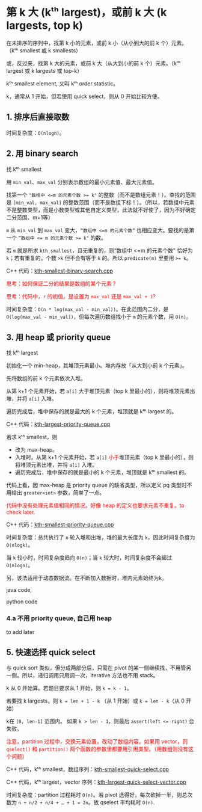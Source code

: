 # 第 k 大 (kᵗʰ largest)，或前 k 大 (k largests, top k)

在未排序的序列中，找第 k 小的元素，或前 k 小（从小到大的前 k 个）元素。（kᵗʰ smallest 或 k smallests）

或，反过来，找第 k 大的元素，或前 k 大（从大到小的前 k 个）元素。（kᵗʰ largest 或 k largests 或 top-k）

kᵗʰ smallest element, 又叫 kᵗʰ order statistic。

k，通常从 1 开始，但若使用 quick select，则从 0 开始比较方便。

## 1. 排序后直接取数

时间复杂度：`O(nlogn)`。

## 2. 用 binary search

找 kᵗʰ smallest

用 `min_val`、`max_val` 分别表示数组的最小元素值、最大元素值。

找第一个 `"数组中 <=m 的元素个数 >= k"` 的整数（而不是数组元素！）。查找的范围是 `[min_val, max_val]` 的整数范围（而不是数组下标！）。（所以，若数组中元素不是整数类型，而是小数类型或其他自定义类型，此法就不好使了，因为不好确定二分范围、m+1等）

`m` 从 `min_val` 到 `max_val` 变大，`“数组中 <=m 的元素个数”` 也相应变大。要找的是第一个 `”数组中 <= m 的元素个数 >= k"` 的数。

若 `m` 就是所求 `kth smallest`，且无重复的，则“数组中 <=m 的元素个数" 恰好为 `k`；若有重复的，个数 `>k` 但不会有等于 `k` 的。所以 `predicate(m)` 里要用 `>= k`。

C++ 代码：[kth-smallest-binary-search.cpp](code/kth-smallest-binary-search.cpp)

<font color=red>
思考：如何保证二分的结果是数组的某个元素？

思考：代码中，`r` 的初值，是设置为 `max_val` 还是 `max_val + 1`?
</font>

时间复杂度：`O(n * log(max_val - min_val))`。在此范围内二分，是 `O(log(max_val - min_val))`，但每次遍历数组找小于 `m` 的元素个数，用 `O(n)`。 

## 3. 用 heap 或 priority queue

找 kᵗʰ largest

初始化一个 min-heap，其堆顶元素最小。堆内存放「从大到小前 k 个元素」。

先将数组的前 k 个元素依次入堆。

从第 k+1 个元素开始，若 `a[i]` 大于堆顶元素（top k 里最小的），则将堆顶元素出堆，并将 `a[i]` 入堆。

遍历完成后，堆中保存的就是最大的 k 个元素，堆顶就是 kᵗʰ largest 的。

C++ 代码：[kth-largest-priority-queue.cpp](code/kth-largest-priority-queue.cpp)

若求 kᵗʰ smallest，则
* 改为 max-heap。
* 入堆时。从第 k+1 个元素开始，若 `a[i]` <font color=red>小于</font>堆顶元素（top k 里最小的），则将堆顶元素出堆，并将 `a[i]` 入堆。
* 遍历完成后，堆中保存的就是最小的 k 个元素，堆顶就是 kᵗʰ smallest 的。

代码上看，因 max-heap 是 priority queue 的缺省类型，所以定义 pq 类型时不用给出 `greater<int>` 参数，简单了一点。

<font color=red>代码中没有处理元素值相同的情况。好像 heap 的定义也要求元素不重复。to check later.</font>

C++ 代码：[kth-smallest-priority-queue.cpp](code/kth-smallest-priority-queue.cpp)

时间复杂度：总共执行了 `n` 轮入堆和出堆，堆的最大长度为 `k`，因此时间复杂度为 `O(nlogk)`。

当 `k` 较小时，时间复杂度趋向 `O(n)`；当 `k` 较大时，时间复杂度不会超过 `O(nlogn)`。

另，该法适用于动态数据流。在不断加入数据时，堆内元素始终为k。


java code,

python code

### 4.a 不用 priority queue, 自己用 heap

to add later

## 5. 快速选择 quick select

与 quick sort 类似，但分成两部分后，只需在 pivot 的某一侧继续找，不用管另一侧。所以，递归调用只用调一次，iterative 方法也不用 stack。

k 从 0 开始算。若题目要求从 1 开始，则 `k = k - 1`。

若要找 k largests，则 `k = len + 1 - k` （从 1 开始）或 `k = len - k`（从 0 开始）

k在 `[0, len-1]` 范围内。
如果 `k > len - 1`，则最后 `assert(left <= right)` 会失败。

<font color=red>注意，partition 过程中，交换元素位置，改动了数组内容。如果用 vector，则 `qselect()` 和 `partition()` 两个函数的参数里都要用引用类型。（用数组则没有这个问题）</font>

C++ 代码，kᵗʰ smallest，数组序列：[kth-smallest-quick-select.cpp](code/kth-smallest-quick-select.cpp)

C++ 代码，kᵗʰ largest，vector 序列：[kth-largest-quick-select-vector.cpp](code/kth-largest-quick-select-vector.cpp)

时间复杂度：partition 过程耗时 `O(n)`。若 pivot 选得好，每次砍掉一半，则总次数为 `n + n/2 + n/4 + … + 1 = 2n`。故 qselect 平均耗时 `O(n)`.
